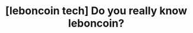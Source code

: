 ---
display-order: 99
talk_locale: fr_FR
i18n-key: 2024-talk-atelier-1-4-leboncoin
length: 25
pub_date: "2024-09-05"
speakers:
  - thibaut_sabot
  - jeremie_pereira
title: "[leboncoin tech] Do you really know leboncoin?"
subtitle: ~
excerpt: |
  Come and discover what goes on behind the scenes at leboncoin, France's favorite classifieds site.
  Anecdotes and secrets shared!
description: |
  Come and discover what goes on behind the scenes at leboncoin, France's favorite classifieds site.
  Anecdotes and secrets shared!
slides:
  name: ~
  url: ~
video:
  name: ~
  url: ~
cta:
  name: Register for the workshop (fr)
  url:  https://docs.google.com/forms/d/e/1FAIpQLSfSYP9Ptgn6t2FwiFaXHds--_PAdlWwNGLu98UUYcyCkwD0JA/viewform?usp=sf_link
---